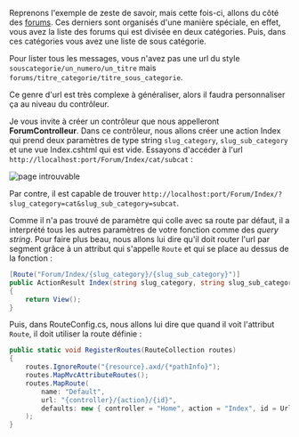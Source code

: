 Reprenons l'exemple de zeste de savoir, mais cette fois-ci, allons du côté des [forums](http://zestedesavoir.com/forums).
Ces derniers sont organisés d'une manière spéciale, en effet, vous avez la liste des forums qui est divisée en deux catégories. Puis, dans ces catégories vous avez une liste de sous catégorie.

Pour lister tous les messages, vous n'avez pas une url du style `souscategorie/un_numero/un_titre` mais `forums/titre_categorie/titre_sous_categorie`.

Ce genre d'url est très complexe à généraliser, alors il faudra personnaliser ça au niveau du contrôleur.

Je vous invite à créer un contrôleur que nous appelleront **ForumControlleur**.
Dans ce contrôleur, nous allons créer une action Index qui prend deux paramètres de type string `slug_category`, `slug_sub_category` et une vue Index.cshtml qui est vide.
Essayons d'accéder à l'url `http://llocalhost:port/Forum/Index/cat/subcat` :

![page introuvable ](/media/galleries/304/afc625eb-3fd5-44fb-8f9c-759550cc5e37.png.960x960_q85.png)

Par contre, il est capable de trouver `http://localhost:port/Forum/Index/?slug_category=cat&slug_sub_category=subcat`.

Comme il n'a pas trouvé de paramètre qui colle avec sa route par défaut, il a interprété tous les autres paramètres de votre fonction comme des *query string*.
Pour faire plus beau, nous allons lui dire qu'il doit router l'url par segment grâce à un attribut qui s'appelle `Route` et qui se place au dessus de la fonction :
```csharp
[Route("Forum/Index/{slug_category}/{slug_sub_category}")]
public ActionResult Index(string slug_category, string slug_sub_category)
{
    return View();
}
```
Puis, dans RouteConfig.cs, nous allons lui dire que quand il voit l'attribut `Route`, il doit utiliser la route définie :
```csharp
public static void RegisterRoutes(RouteCollection routes)
{
    routes.IgnoreRoute("{resource}.axd/{*pathInfo}");
    routes.MapMvcAttributeRoutes();
    routes.MapRoute(
        name: "Default",
        url: "{controller}/{action}/{id}",
        defaults: new { controller = "Home", action = "Index", id = UrlParameter.Optional }
    );
}
```
